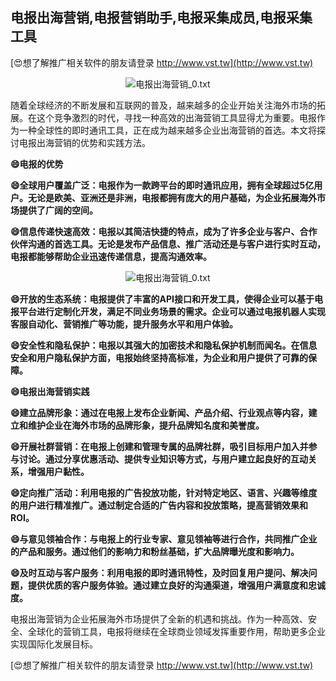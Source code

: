 ## **电报出海营销,电报营销助手,电报采集成员,电报采集工具**

[😍想了解推广相关软件的朋友请登录 http://www.vst.tw](http://www.vst.tw)

 <center><img src="https://vst.tw/MP4/tuiguang/png/4.png" alt="电报出海营销_0.txt"></center>

随着全球经济的不断发展和互联网的普及，越来越多的企业开始关注海外市场的拓展。在这个竞争激烈的时代，寻找一种高效的出海营销工具显得尤为重要。电报作为一种全球性的即时通讯工具，正在成为越来越多企业出海营销的首选。本文将探讨电报出海营销的优势和实践方法。

**😄电报的优势**

**😄全球用户覆盖广泛：电报作为一款跨平台的即时通讯应用，拥有全球超过5亿用户。无论是欧美、亚洲还是非洲，电报都拥有庞大的用户基础，为企业拓展海外市场提供了广阔的空间。**

**😄信息传递快速高效：电报以其简洁快捷的特点，成为了许多企业与客户、合作伙伴沟通的首选工具。无论是发布产品信息、推广活动还是与客户进行实时互动，电报都能够帮助企业迅速传递信息，提高沟通效率。**

 <center><img src="https://vst.tw/MP4/tuiguang/png/1.png" alt="电报出海营销_0.txt"></center>

**😄开放的生态系统：电报提供了丰富的API接口和开发工具，使得企业可以基于电报平台进行定制化开发，满足不同业务场景的需求。企业可以通过电报机器人实现客服自动化、营销推广等功能，提升服务水平和用户体验。**

**😄安全性和隐私保护：电报以其强大的加密技术和隐私保护机制而闻名。在信息安全和用户隐私保护方面，电报始终坚持高标准，为企业和用户提供了可靠的保障。**

**😄电报出海营销实践**

**😄建立品牌形象：通过在电报上发布企业新闻、产品介绍、行业观点等内容，建立和维护企业在海外市场的品牌形象，提升品牌知名度和美誉度。**

**😄开展社群营销：在电报上创建和管理专属的品牌社群，吸引目标用户加入并参与讨论。通过分享优惠活动、提供专业知识等方式，与用户建立起良好的互动关系，增强用户黏性。**

**😄定向推广活动：利用电报的广告投放功能，针对特定地区、语言、兴趣等维度的用户进行精准推广。通过制定合适的广告内容和投放策略，提高营销效果和ROI。**

**😄与意见领袖合作：与电报上的行业专家、意见领袖等进行合作，共同推广企业的产品和服务。通过他们的影响力和粉丝基础，扩大品牌曝光度和影响力。**

**😄及时互动与客户服务：利用电报的即时通讯特性，及时回复用户提问、解决问题，提供优质的客户服务体验。通过建立良好的沟通渠道，增强用户满意度和忠诚度。**

电报出海营销为企业拓展海外市场提供了全新的机遇和挑战。作为一种高效、安全、全球化的营销工具，电报将继续在全球商业领域发挥重要作用，帮助更多企业实现国际化发展目标。

[😍想了解推广相关软件的朋友请登录 http://www.vst.tw](http://www.vst.tw)



